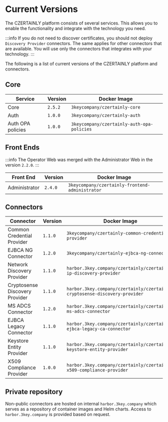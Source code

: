 # Current Versions

The CZERTAINLY platform consists of several services. This allows you to enable the functionality and integrate with the technology you need.

:::info
If you do not need to discover certificates, you should not deploy `Discovery Provider` connectors. The same applies for other connectors that are available. You will use only the connectors that integrates with your technology.
:::

The following is a list of current versions of the CZERTAINLY platform and connectors.

## Core

| Service           | Version | Docker Image                               |
|-------------------|---------|--------------------------------------------|
| Core              | `2.5.2` | `3keycompany/czertainly-core`              |
| Auth              | `1.0.0` | `3keycompany/czertainly-auth`              |
| Auth OPA policies | `1.0.0` | `3keycompany/czertainly-auth-opa-policies` |

## Front Ends

:::info
The Operator Web was merged with the Administrator Web in the version `2.2.0`.
:::

| Front End     | Version | Docker Image                                    |
|---------------|---------|-------------------------------------------------|
| Administrator | `2.4.0` | `3keycompany/czertainly-frontend-administrator` |

## Connectors

| Connector                      | Version | Docker Image                                                               |
|--------------------------------|---------|----------------------------------------------------------------------------|
| Common Credential Provider     | `1.1.0` | `3keycompany/czertainly-common-credential-provider`                        |
| EJBCA NG Connector             | `1.2.0` | `3keycompany/czertainly-ejbca-ng-connector`                                |
| Network Discovery Provider     | `1.1.0` | `harbor.3key.company/czertainly/czertainly-ip-discovery-provider`          |
| Cryptosense Discovery Provider | `1.1.0` | `harbor.3key.company/czertainly/czertainly-cryptosense-discovery-provider` |
| MS ADCS Connector              | `1.2.0` | `harbor.3key.company/czertainly/czertainly-ms-adcs-connector`              |
| EJBCA Legacy Connector         | `1.1.0` | `harbor.3key.company/czertainly/czertainly-ejbca-legacy-ca-connector`      |
| Keystore Entity Provider       | `1.1.0` | `harbor.3key.company/czertainly/czertainly-keystore-entity-provider`       |
| X509 Compliance Provider       | `1.0.0` | `harbor.3key.company/czertainly/czertainly-x509-compliance-provider`       |

## Private repository

Non-public connectors are hosted on internal `harbor.3key.company` which serves as a repository of container images and Helm charts.
Access to `harbor.3key.company` is provided based on request.